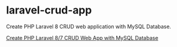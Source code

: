 # laravel-crud-app

Create PHP Laravel 8 CRUD web application with MySQL Database.

[Create PHP Laravel 8/7 CRUD Web App with MySQL Database](https://www.positronx.io/php-laravel-crud-operations-mysql-tutorial/)